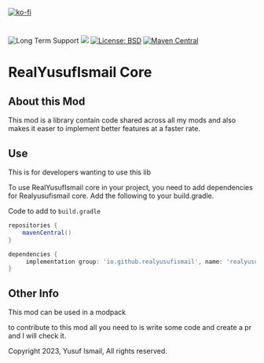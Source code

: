 [![ko-fi](https://ko-fi.com/img/githubbutton_sm.svg)](https://ko-fi.com/Y8Y3BAYHO)
#
![Long Term Support](https://img.shields.io/badge/Long_Term_Support-1.20.1-green)
[![](http://cf.way2muchnoise.eu/versions/459985.svg)](https://www.curseforge.com/minecraft/mc-mods/ben-ten-mod)
[![License: BSD](https://img.shields.io/badge/License-BSD-blue.svg)](https://opensource.org/license/bsd-3-clause/)
[![Maven Central](https://maven-badges.herokuapp.com/maven-central/io.github.realyusufismail/realyusufismailcore-neo/badge.svg)](https://maven-badges.herokuapp.com/maven-central/io.github.realyusufismail.realyusufismailcore/minecraft)

# RealYusufIsmail Core

## About this Mod

This mod is a library contain code shared across all my mods and also makes it easer to implement better features at a faster rate.

## Use

This is for developers wanting to use this lib

To use RealYusufIsmail core in your project, you need to add dependencies for Realyusufismail core. Add the following to your build.gradle.

Code to add to `build.gradle`

```gradle
repositories {
    mavenCentral()
}
```

```gradle
dependencies {
     implementation group: 'io.github.realyusufismail', name: 'realyusufismailcore-neo', version: 'version'
}
```

## Other Info

This mod can be used in a modpack

to contribute to this mod all you need to is write some code and create a pr and I will check it.

Copyright 2023, Yusuf Ismail, All rights reserved.